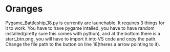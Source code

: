 # Oranges
Pygame_Battleship_18.py is currently are launchable. It requires 3 things for it to work. You have to have pygame intalled, you have to have random installed(pretty sure this comes with python), and at the bottom there is a start_btn.png, you will have to import it into VS code and copy the path. Change the file path to the button on line 16(theres a arrow pointing to it).
